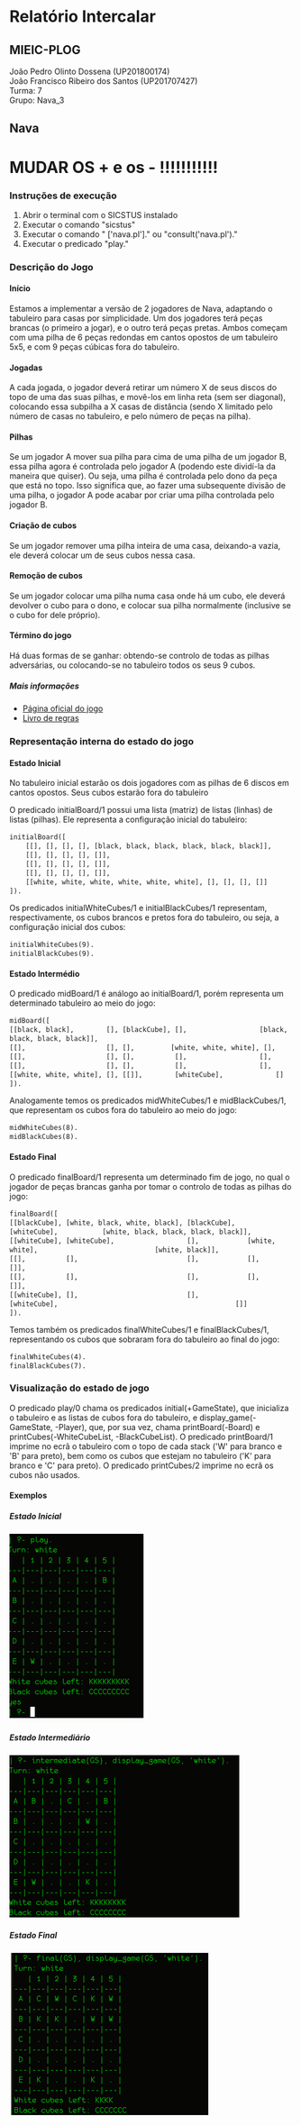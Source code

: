 # Relatório Intercalar
## MIEIC-PLOG

João Pedro Olinto Dossena (UP201800174)  
João Francisco Ribeiro dos Santos (UP201707427)  
Turma: 7  
Grupo: Nava_3  

## Nava


# MUDAR OS + e os - !!!!!!!!!!!

### Instruções de execução
1. Abrir o terminal com o SICSTUS instalado
2. Executar o comando "sicstus"
3. Executar o comando " ['nava.pl']." ou "consult('nava.pl')."
4. Executar o predicado "play."

### Descrição do Jogo
#### Início
Estamos a implementar a versão de 2 jogadores de Nava, adaptando o tabuleiro para casas por simplicidade. Um dos jogadores terá peças brancas (o primeiro a jogar), e o outro terá peças pretas. Ambos começam com uma pilha de 6 peças redondas em cantos opostos de um tabuleiro 5x5, e com 9 peças cúbicas fora do tabuleiro.
#### Jogadas
A cada jogada, o jogador deverá retirar um número X de seus discos do topo de uma das suas pilhas, e movê-los em linha reta (sem ser diagonal), colocando essa subpilha a X casas de distância (sendo X limitado pelo número de casas no tabuleiro, e pelo número de peças na pilha).
#### Pilhas
Se um jogador A mover sua pilha para cima de uma pilha de um jogador B, essa pilha agora é controlada pelo jogador A (podendo este dividí-la da maneira que quiser). Ou seja, uma pilha é controlada pelo dono da peça que está no topo. Isso significa que, ao fazer uma subsequente divisão de uma pilha, o jogador A pode acabar por criar uma pilha controlada pelo jogador B.
#### Criação de cubos
Se um jogador remover uma pilha inteira de uma casa, deixando-a vazia, ele deverá colocar um de seus cubos nessa casa.
#### Remoção de cubos
Se um jogador colocar uma pilha numa casa onde há um cubo, ele deverá devolver o cubo para o dono, e colocar sua pilha normalmente (inclusive se o cubo for dele próprio).
#### Término do jogo
Há duas formas de se ganhar: obtendo-se controlo de todas as pilhas adversárias, ou colocando-se no tabuleiro todos os seus 9 cubos. 

##### Mais informações
- [Página oficial do jogo](https://boardgamegeek.com/boardgame/250491/nava)  
- [Livro de regras](./Nava_Final_Rule_Sheet_-_David_Cordell.pdf)

### Representação interna do estado do jogo

#### Estado Inicial
No tabuleiro inicial estarão os dois jogadores com as pilhas de 6 discos em cantos opostos. Seus cubos estarão fora do tabuleiro

O predicado initialBoard/1 possui uma lista (matriz) de listas (linhas) de listas (pilhas). Ele representa a configuração inicial do tabuleiro:

	initialBoard([
		[[], [], [], [], [black, black, black, black, black, black]],
		[[], [], [], [], []],
		[[], [], [], [], []],
		[[], [], [], [], []],
		[[white, white, white, white, white, white], [], [], [], []]
	]).

Os predicados initialWhiteCubes/1 e initialBlackCubes/1 representam, respectivamente, os cubos brancos e pretos fora do tabuleiro, ou seja, a configuração inicial dos cubos:

	initialWhiteCubes(9).
	initialBlackCubes(9).

#### Estado Intermédio
O predicado midBoard/1 é análogo ao initialBoard/1, porém representa um determinado tabuleiro ao meio do jogo:

	midBoard([
    [[black, black],        [], [blackCube], [],                  [black, black, black, black]],
    [[],                    [], [],         [white, white, white], [],
    [[],                    [], [],          [],                  [],
    [[],                    [], [],          [],                  [],
    [[white, white, white], [], [[]],        [whiteCube],       	  []
    ]).

Analogamente temos os predicados midWhiteCubes/1 e midBlackCubes/1, que representam os cubos fora do tabuleiro ao meio do jogo:

	midWhiteCubes(8).
	midBlackCubes(8).


#### Estado Final
O predicado finalBoard/1 representa um determinado fim de jogo, no qual o jogador de peças brancas ganha por tomar o controlo de todas as pilhas do jogo:

	finalBoard([
    [[blackCube], [white, black, white, black], [blackCube],   [whiteCube],           [white, black, black, black, black]],
    [[whiteCube], [whiteCube],                  [],            [white, white],                             [white, black]],
    [[],          [],                           [],            [],                                                     []],
    [[],          [],                           [],            [],                                                     []],
    [[whiteCube], [],                           [],            [whiteCube],                                            []]
    ]).

Temos também os predicados finalWhiteCubes/1 e finalBlackCubes/1, representando os cubos que sobraram fora do tabuleiro ao final do jogo:

	finalWhiteCubes(4).
	finalBlackCubes(7).


### Visualização do estado de jogo
O predicado play/0 chama os predicados initial(+GameState), que inicializa o tabuleiro e as listas de cubos fora do tabuleiro, e display_game(-GameState, -Player), que, por sua vez, chama printBoard(-Board) e printCubes(-WhiteCubeList, -BlackCubeList). O predicado printBoard/1 imprime no ecrã o tabuleiro com o topo de cada stack ('W' para branco e 'B' para preto), bem como os cubos que estejam no tabuleiro ('K' para branco e 'C' para preto). O predicado printCubes/2 imprime no ecrã os cubos não usados.

#### Exemplos

##### Estado Inicial
![inicial](./imgs/initial.png "Estado Inicial")
##### Estado Intermediário
![intermediário](./imgs/intermediate.png "Estado Intermediário")
##### Estado Final
![final](./imgs/final.png "Estado Final")


